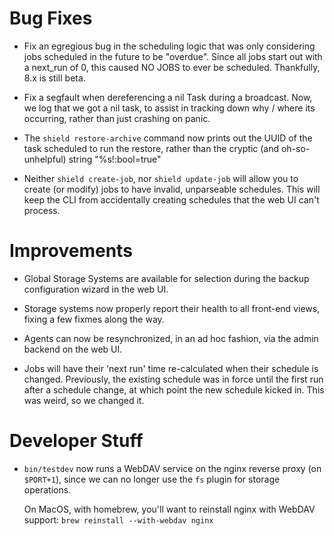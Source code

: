# Bug Fixes

- Fix an egregious bug in the scheduling logic that was only
  considering jobs scheduled in the future to be "overdue".
  Since all jobs start out with a next_run of 0, this caused NO
  JOBS to ever be scheduled.  Thankfully, 8.x is still beta.

- Fix a segfault when dereferencing a nil Task during a broadcast.
  Now, we log that we got a nil task, to assist in tracking down
  why / where its occurring, rather than just crashing on panic.

- The `shield restore-archive` command now prints out the UUID of
  the task scheduled to run the restore, rather than the cryptic
  (and oh-so-unhelpful) string "%s!:bool=true"

- Neither `shield create-job`, nor `shield update-job` will allow
  you to create (or modify) jobs to have invalid, unparseable
  schedules.  This will keep the CLI from accidentally creating
  schedules that the web UI can't process.

# Improvements

- Global Storage Systems are available for selection during the
  backup configuration wizard in the web UI.

- Storage systems now properly report their health to all
  front-end views, fixing a few fixmes along the way.

- Agents can now be resynchronized, in an ad hoc fashion, via the
  admin backend on the web UI.

- Jobs will have their 'next run' time re-calculated when their
  schedule is changed.  Previously, the existing schedule was in
  force until the first run after a schedule change, at which
  point the new schedule kicked in.  This was weird, so we changed
  it.

# Developer Stuff

- `bin/testdev` now runs a WebDAV service on the nginx reverse
  proxy (on `$PORT+1`), since we can no longer use the `fs` plugin
  for storage operations.

  On MacOS, with homebrew, you'll want to reinstall nginx with
  WebDAV support: `brew reinstall --with-webdav nginx`
